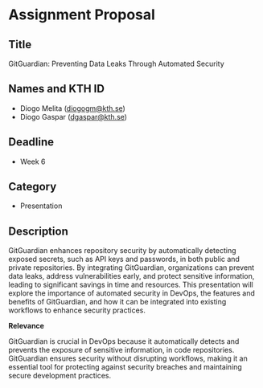 # Assignment Proposal


## Title

GitGuardian: Preventing Data Leaks Through Automated Security

## Names and KTH ID

  - Diogo Melita (diogogm@kth.se)
  - Diogo Gaspar (dgaspar@kth.se)

## Deadline

- Week 6

## Category

- Presentation

## Description

GitGuardian enhances repository security by automatically detecting exposed secrets, such as API keys and passwords, in both public and private repositories. By integrating GitGuardian, organizations can prevent data leaks, address vulnerabilities early, and protect sensitive information, leading to significant savings in time and resources. This presentation will explore the importance of automated security in DevOps, the features and benefits of GitGuardian, and how it can be integrated into existing workflows to enhance security practices.

**Relevance**

GitGuardian is crucial in DevOps because it automatically detects and prevents the exposure of sensitive information, in code repositories. GitGuardian ensures security without disrupting workflows, making it an essential tool for protecting against security breaches and maintaining secure development practices.
